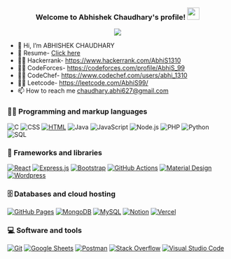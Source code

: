 <!-- https://custom-icon-badges.herokuapp.com/ -->
<!-- https://readme-typing-svg.herokuapp.com/demo/ -->
<!-- https://shields.io/ -->



<h3 align="center">
  Welcome to Abhishek Chaudhary's profile!
  <img src="https://media.giphy.com/media/hvRJCLFzcasrR4ia7z/giphy.gif" width="28">
</h3>


 <p align="center">
  <img src="https://readme-typing-svg.herokuapp.com/?lines=Full-stack%20web%20developer;Intrested%20In%20Latest%20Technology;Always%20learning%20new%20things&font=Fira%20Code&center=true&width=700&height=45&color=BlueCenter=true&size=28&theme=tokyonight">

</p>
 


- 👋 Hi, I’m ABHISHEK CHAUDHARY
- 📄 Resume- <a href="https://drive.google.com/file/d/1BCKCH4o5gfIrc5pdwpauDdUfrYre5_IA/view?usp=drive_link" target="_blank">Click here</a>
- 🧑‍💻 Hackerrank- https://www.hackerrank.com/AbhiS1310
- 🧑‍💻 CodeForces- https://codeforces.com/profile/AbhiS_99
- 🧑‍💻 CodeChef- https://www.codechef.com/users/abhi_1310
- 🧑‍💻  Leetcode- https://leetcode.com/AbhiS99/
- 📫 How to reach me chaudhary.abhi627@gmail.com


 ### 👨‍💻 Programming and markup languages
   <p>
    <img alt="C" src="https://custom-icon-badges.herokuapp.com/badge/C-03599C.svg?logo=c-in-hexagon&logoColor=white"></a>
    <img alt="CSS" src="https://img.shields.io/badge/CSS-1572B6.svg?logo=css3&logoColor=white"></a>
    <a href="https://github.com/search?q=user%3Araunakkumarsingh+language%3Ahtml"><img alt="HTML" src="https://img.shields.io/badge/HTML-E34F26.svg?logo=html5&logoColor=white"></a>
    <img alt="Java" src="https://custom-icon-badges.herokuapp.com/badge/Java-007396.svg?logo=java&logoColor=white"></a>
    <img alt="JavaScript" src="https://img.shields.io/badge/JavaScript-F7DF1E.svg?logo=javascript&logoColor=black"></a>
    <img alt="Node.js" src="https://img.shields.io/badge/Node.js-43853D.svg?logo=node.js&logoColor=white"></a>
    <img alt="PHP" src="https://img.shields.io/badge/PHP-777BB4.svg?logo=php&logoColor=white"></a>
    <img alt="Python" src="https://img.shields.io/badge/Python-14354C.svg?logo=python&logoColor=white"></a>
    <img alt="SQL" src="https://custom-icon-badges.herokuapp.com/badge/SQL-025E8C.svg?logo=database&logoColor=white"></a>
</p>


### 🧰 Frameworks and libraries
<p>
    <a href="#"><img alt="React" src="https://img.shields.io/badge/React-20232a.svg?logo=react&logoColor=%2361DAFB"></a>
    <a href="#"><img alt="Express.js" src="https://img.shields.io/badge/Express.js-404d59.svg?logo=express&logoColor=white"></a>
    <a href="#"><img alt="Bootstrap" src="https://img.shields.io/badge/Bootstrap-7952B3.svg?logo=bootstrap&logoColor=white"></a>
    <a href="#"><img alt="GitHub Actions" src="https://img.shields.io/badge/GitHub%20Actions-2671E5.svg?logo=github%20actions&logoColor=white"></a>
    <a href="#"><img alt="Material Design" src="https://img.shields.io/badge/Material%20Design-0081CB.svg?logo=material-design&logoColor=white"></a>
    <a href="#"><img alt="Wordpress" src="https://img.shields.io/badge/Wordpress-21759B?logo=wordpress&logoColor=white"></a>
</p>

### 🗄️ Databases and cloud hosting

<p>
    <a href="#"><img alt="GitHub Pages" src="https://img.shields.io/badge/GitHub%20Pages-327FC7.svg?logo=github&logoColor=white"></a>
    <a href="#"><img alt="MongoDB" src ="https://img.shields.io/badge/MongoDB-4ea94b.svg?logo=mongodb&logoColor=white"></a>
    <a href="#"><img alt="MySQL" src="https://img.shields.io/badge/MySQL-00f.svg?logo=mysql&logoColor=white"></a>
    <a href="#"><img alt="Notion" src="https://img.shields.io/badge/Notion-010101.svg?logo=notion&logoColor=white"></a>
    <a href="#"><img alt="Vercel" src="https://img.shields.io/badge/Vercel-000000.svg?logo=vercel&logoColor=white"></a>
</p>

### 💻 Software and tools

<p>
    <a href="#"><img alt="Git" src="https://img.shields.io/badge/Git-F05033.svg?logo=git&logoColor=white"></a>
    <a href="#"><img alt="Google Sheets" src="https://img.shields.io/badge/Google%20Sheets-34A853.svg?logo=google%20sheets&logoColor=white"></a>
    <a href="#"><img alt="Postman" src="https://img.shields.io/badge/Postman-FF6C37?logo=postman&logoColor=white"></a>
    <a href="#"><img alt="Stack Overflow" src="https://img.shields.io/badge/-Stack%20Overflow-FE7A16?logo=stack-overflow&logoColor=white"></a>
    <a href="#"><img alt="Visual Studio Code" src="https://img.shields.io/badge/Visual%20Studio%20Code-0078d7.svg?logo=visual-studio-code&logoColor=white"></a>
</p>




<!---
AbhiS1310/AbhiS1310 is a ✨ special ✨ repository because its `README.md` (this file) appears on your GitHub profile.
You can click the Preview link to take a look at your changes.
--->

